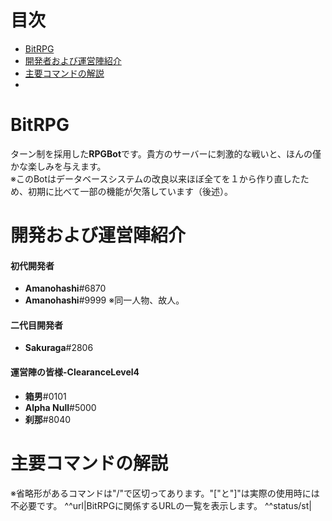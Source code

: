 # 目次
* [BitRPG](https://github.com/Sakuraga200323/BitRPG/new/master?readme=1#bitrpg)
* [開発者および運営陣紹介](https://github.com/Sakuraga200323/BitRPG/new/master?readme=1#%E9%96%8B%E7%99%BA%E3%81%8A%E3%82%88%E3%81%B3%E9%81%8B%E5%96%B6%E9%99%A3%E7%B4%B9%E4%BB%8B)
* [主要コマンドの解説](https://github.com/Sakuraga200323/BitRPG/new/master?readme=1#%E4%B8%BB%E8%A6%81%E3%82%B3%E3%83%9E%E3%83%B3%E3%83%89%E3%81%AE%E8%A7%A3%E8%AA%AC)
* []()
# BitRPG
ターン制を採用した**RPGBot**です。貴方のサーバーに刺激的な戦いと、ほんの僅かな楽しみを与えます。  
※このBotはデータベースシステムの改良以来ほぼ全てを１から作り直したため、初期に比べて一部の機能が欠落しています（後述）。 
# 開発および運営陣紹介
#### 初代開発者
* **Amanohashi**#6870
* **Amanohashi**#9999 ※同一人物、故人。
#### 二代目開発者
* **Sakuraga**#2806
#### 運営陣の皆様-ClearanceLevel4
* **箱男**#0101
* **Alpha Null**#5000
* **刹那**#8040  
# 主要コマンドの解説
※省略形があるコマンドは"/"で区切ってあります。"["と"]"は実際の使用時には不必要です。
^^url|BitRPGに関係するURLの一覧を表示します。
^^status/st|
